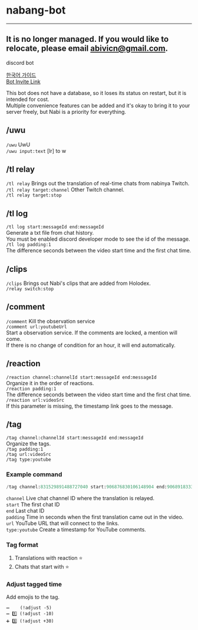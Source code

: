 # nabang-bot

---
It is no longer managed. If you would like to relocate, please email abivicn@gmail.com.
---

discord bot

[한국어 가이드](./README-ko.md)  
[Bot Invite Link](https://discord.com/api/oauth2/authorize?client_id=886101403603447868&permissions=0&scope=bot%20applications.commands)

This bot does not have a database, so it loses its status on restart, but it is intended for cost.  
Multiple convenience features can be added and it's okay to bring it to your server freely, but Nabi is a priority for everything.

## /uwu

`/uwu` UwU  
`/uwu input:text` [lr] to w

## /tl relay

`/tl relay` Brings out the translation of real-time chats from nabinya Twitch.  
`/tl relay target:channel` Other Twitch channel.  
`/tl relay target:stop`  

## /tl log

`/tl log start:messageId end:messageId`  
Generate a txt file from chat history.  
You must be enabled discord developer mode to see the id of the message.  
`/tl log padding:1`  
The difference seconds between the video start time and the first chat time.

## /clips

`/clips` Brings out Nabi's clips that are added from Holodex.  
`/relay switch:stop`

## /comment

`/comment` Kill the observation service  
`/comment url:youtubeUrl`  
Start a observation service. If the comments are locked, a mention will come.  
If there is no change of condition for an hour, it will end automatically.

## /reaction

`/reaction channel:channelId start:messageId end:messageId`  
Organize it in the order of reactions.  
`/reaction padding:1`  
The difference seconds between the video start time and the first chat time.  
`/reaction url:videoSrc`  
If this parameter is missing, the timestamp link goes to the message.

## /tag

`/tag channel:channelId start:messageId end:messageId`  
Organize the tags.  
`/tag padding:1`  
`/tag url:videoSrc`  
`/tag type:youtube`

### Example command

```py
/tag channel:831529891488727040 start:906876830106148904 end:906891833303506964 padding:144 url:https://youtu.be/VynRquiEWcw type:youtube
```

`channel` Live chat channel ID where the translation is relayed.  
`start` The first chat ID  
`end` Last chat ID  
`padding` Time in seconds when the first translation came out in the video.  
`url` YouTube URL that will connect to the links.  
`type:youtube` Create a timestamp for YouTube comments.

### Tag format

1. Translations with reaction ⭐
2. Chats that start with ⭐

### Adjust tagged time

Add emojis to the tag.

```
➖    (!adjust -5)
➖ 1️⃣ (!adjust -10)
➕ 3️⃣ (!adjust +30)
```
